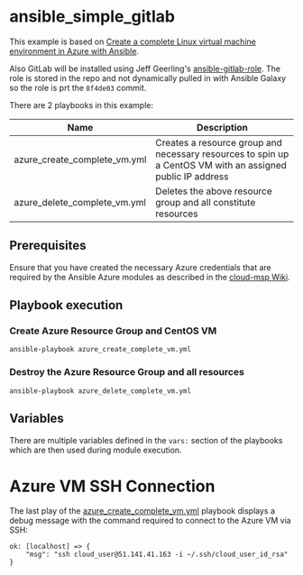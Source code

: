 # ansible_simple_gitlab

This example is based on [Create a complete Linux virtual machine environment in Azure with Ansible](https://docs.microsoft.com/en-us/azure/virtual-machines/linux/ansible-create-complete-vm).

Also GitLab will be installed using Jeff Geerling's [ansible-gitlab-role](https://github.com/geerlingguy/ansible-role-gitlab).  The role is stored in the repo and not dynamically pulled in with Ansible Galaxy so the role is prt the `8f4de03` commit.  

There are 2 playbooks in this example:

Name | Description
------------ | -------------
azure_create_complete_vm.yml | Creates a resource group and necessary resources to spin up a CentOS VM with an assigned public IP address
azure_delete_complete_vm.yml | Deletes the above resource group and all constitute resources

## Prerequisites

Ensure that you have created the necessary Azure credentials that are required by the Ansible Azure modules as described in the [cloud-msp Wiki](https://github.com/tonyskidmore/cloud-msp/wiki/cloud-msp).

## Playbook execution

### Create Azure Resource Group and CentOS VM
```
ansible-playbook azure_create_complete_vm.yml
```

### Destroy the Azure Resource Group and all resources
```
ansible-playbook azure_delete_complete_vm.yml
```

## Variables
There are multiple variables defined in the ```vars:``` section of the playbooks which are then used during module execution.

# Azure VM SSH Connection
The last play of the [azure_create_complete_vm.yml]() playbook displays a debug message with the command required to connect to the Azure VM via SSH:

```
ok: [localhost] => {
    "msg": "ssh cloud_user@51.141.41.163 -i ~/.ssh/cloud_user_id_rsa"
}
```
